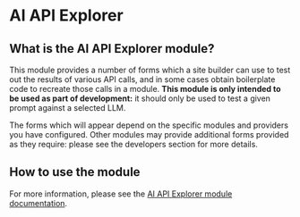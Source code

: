 # AI API Explorer
## What is the AI API Explorer module?
This module provides a number of forms which a site builder can use to test out
the results of various API calls, and in some cases obtain boilerplate code to
recreate those calls in a module. **This module is only intended to be used as
part of development:** it should only be used to test a given prompt against a
selected LLM.

The forms which will appear depend on the specific modules and providers you
have configured. Other modules may provide additional forms provided as they
require: please see the developers section for more details.

## How to use the module
For more information, please see the [AI API Explorer module documentation](https://project.pages.drupalcode.org/ai/latest/modules/ai_api_explorer/).
